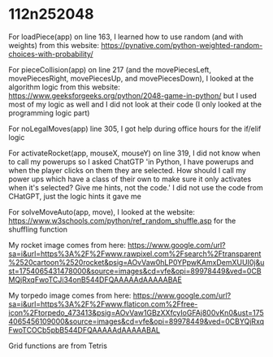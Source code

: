 # 112n252048

For loadPiece(app) on line 163, I learned how to use random (and with weights) from this website: https://pynative.com/python-weighted-random-choices-with-probability/

For pieceCollision(app) on line 217 (and the movePiecesLeft, movePiecesRight, movePiecesUp, and movePiecesDown), I looked at the algorithm logic from this website: https://www.geeksforgeeks.org/python/2048-game-in-python/ but I used most of my logic as well and I did not look at their code (I only looked at the programming logic part)

For noLegalMoves(app) line 305, I got help during office hours for the if/elif logic 

For activateRocket(app, mouseX, mouseY) on line 319, I did not know when to call my powerups so I asked ChatGTP 'in Python, I have powerups and when the player clicks on them they are selected. How should I call my power ups which have a class of their own to make sure it only activates when it's selected? Give me hints, not the code.' I did not use the code from CHatGPT, just the logic hints it gave me

For solveMoveAuto(app, move), I looked at the website: https://www.w3schools.com/python/ref_random_shuffle.asp for the shuffling function

My rocket image comes from here: https://www.google.com/url?sa=i&url=https%3A%2F%2Fwww.rawpixel.com%2Fsearch%2Ftransparent%2520cartoon%2520rocket&psig=AOvVaw0hLP0YPpwKAmxDemXUUI0j&ust=1754065431478000&source=images&cd=vfe&opi=89978449&ved=0CBMQjRxqFwoTCJi34onB544DFQAAAAAdAAAAABAE

My torpedo image comes from here: https://www.google.com/url?sa=i&url=https%3A%2F%2Fwww.flaticon.com%2Ffree-icon%2Ftorpedo_473413&psig=AOvVaw1GBzXXfcyIoGFAj800vKn0&ust=1754065456109000&source=images&cd=vfe&opi=89978449&ved=0CBYQjRxqFwoTCOCb5pbB544DFQAAAAAdAAAAABAL

Grid functions are from Tetris
